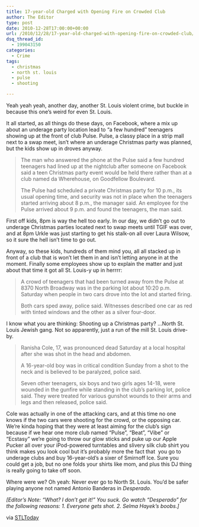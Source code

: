 ```yaml
---
title: 17-year-old Charged with Opening Fire on Crowded Club
author: The Editor
type: post
date: 2010-12-28T17:00:00+00:00
url: /2010/12/28/17-year-old-charged-with-opening-fire-on-crowded-club/
dsq_thread_id:
  - 199043150
categories:
  - Crime
tags:
  - christmas
  - north st. louis
  - pulse
  - shooting

---
```

Yeah yeah yeah, another day, another St. Louis violent crime, but buckle in because this one&#8217;s weird for even St. Louis.

It all started, as all things do these days, on Facebook, where a mix up about an underage party location lead to &#8220;a few hundred&#8221; teenagers showing up at the front of club Pulse. Pulse, a classy place in a strip mall next to a swap meet, isn&#8217;t where an underage Christmas party was planned, but the kids show up in droves anyway.

> The man who answered the phone at the Pulse said a few hundred teenagers had lined up at the nightclub after someone on Facebook said a teen Christmas party event would be held there rather than at a club named da Wherehouse, on Goodfellow Boulevard.
> 
> The Pulse had scheduled a private Christmas party for 10 p.m., its usual opening time, and security was not in place when the teenagers started arriving about 8 p.m., the manager said. An employee for the Pulse arrived about 9 p.m. and found the teenagers, the man said.

First off kids, 8pm is way the hell too early. In our day, we didn&#8217;t go out to underage Christmas parties located next to swap meets until TGIF was over, and at 8pm Urkle was just starting to get his stalk-on all over Laura Wilsow, so it sure the hell isn&#8217;t time to go out.

Anyway, so these kids, hundreds of them mind you, all all stacked up in front of a club that is won&#8217;t let them in and isn&#8217;t letting anyone in at the moment. Finally some employees show up to explain the matter and just about that time it got all St. Louis-y up in herrrr:

> A crowd of teenagers that had been turned away from the Pulse at 8370 North Broadway was in the parking lot about 10:20 p.m. Saturday when people in two cars drove into the lot and started firing.
> 
> Both cars sped away, police said. Witnesses described one car as red with tinted windows and the other as a silver four-door.

I know what you are thinking: Shooting up a Christmas party? &#8230;North St. Louis Jewish gang. Not so apparently, just a run of the mill St. Louis drive-by.

> Ranisha Cole, 17, was pronounced dead Saturday at a local hospital after she was shot in the head and abdomen.
> 
> A 16-year-old boy was in critical condition Sunday from a shot to the neck and is believed to be paralyzed, police said.
> 
> Seven other teenagers, six boys and two girls ages 14-18, were wounded in the gunfire while standing in the club&#8217;s parking lot, police said. They were treated for various gunshot wounds to their arms and legs and then released, police said.

Cole was actually in one of the attacking cars, and at this time no one knows if the two cars were shooting for the crowd, or the opposing car. We&#8217;re kinda hoping that they were at least aiming for the club&#8217;s sign because if we hear one more club named &#8220;Pulse&#8221;, &#8220;Beat&#8221;, &#8220;Vibe&#8221; or &#8220;Ecstasy&#8221; we&#8217;re going to throw our glow sticks and puke up our Apple Pucker all over your iPod-powered turntables and slivery silk club shirt you think makes you look cool but it&#8217;s probably more the fact that  you go to underage clubs and buy 16-year-old&#8217;s a sixer of Smirnoff Ice. Sure you could get a job, but no one folds your shirts like mom, and plus this DJ thing is really going to take off soon.

Where were we? Oh yeah: Never ever go to North St. Louis. You&#8217;d be safer playing anyone not named Antonio Banderas in _Desperado_.

_[Editor&#8217;s Note: &#8220;What? I don&#8217;t get it!&#8221; You suck. Go watch &#8220;Desperado&#8221; for the following reasons: 1. Everyone gets shot. 2. Selma Hayek&#8217;s boobs.]_

via <a href="http://www.stltoday.com/news/local/metro/article_6b8d49cb-0ee4-57ba-821c-948792c77fde.html" target="_blank">STLToday</a>